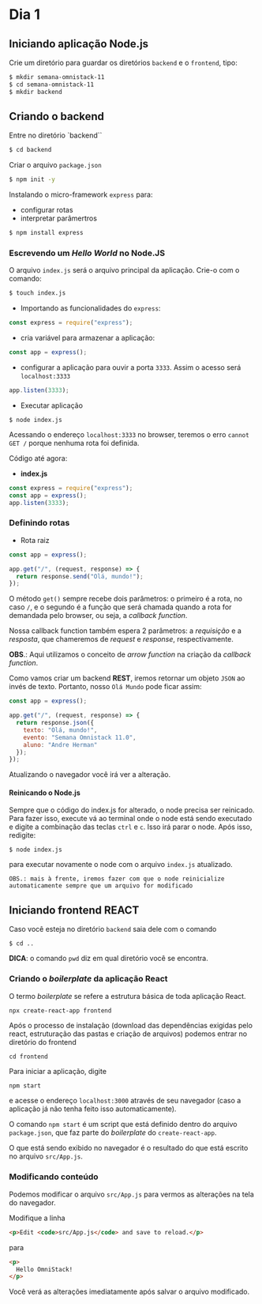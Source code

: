 # Dia 1

## Iniciando aplicação Node.js

Crie um diretório para guardar os diretórios `backend` e o `frontend`, tipo:

```bash
$ mkdir semana-omnistack-11
$ cd semana-omnistack-11
$ mkdir backend
```

## Criando o backend

Entre no diretório `backend``

```bash
$ cd backend
```

Criar o arquivo `package.json`

```bash
$ npm init -y
```

Instalando o micro-framework `express` para:

- configurar rotas
- interpretar parâmertros

```bash
$ npm install express
```

### Escrevendo um _Hello World_ no Node.JS

O arquivo `index.js` será o arquivo principal da aplicação. Crie-o com o comando:

```bash
$ touch index.js
```

- Importando as funcionalidades do `express`:

```javascript
const express = require("express");
```

- cria variável para armazenar a aplicação:

```javascript
const app = express();
```

- configurar a aplicação para ouvir a porta `3333`. Assim o acesso será `localhost:3333`

```javascript
app.listen(3333);
```

- Executar aplicação

```
$ node index.js
```

Acessando o endereço `localhost:3333` no browser, teremos o erro `cannot GET /` porque nenhuma rota foi definida.

Código até agora:

- **index.js**

```javascript
const express = require("express");
const app = express();
app.listen(3333);
```

### Definindo rotas

- Rota raiz

```javascript
const app = express();

app.get("/", (request, response) => {
  return response.send("Olá, mundo!");
});
```

O método `get()` sempre recebe dois parâmetros: o primeiro é a rota, no caso `/`, e o segundo é a função que será chamada quando a rota for demandada pelo browser, ou seja, a _callback function_.

Nossa callback function também espera 2 parâmetros: a _requisição_ e a _resposta_, que chameremos de _request_ e _response_, respectivamente.

**OBS**.: Aqui utilizamos o conceito de _arrow function_ na criação da _callback function_.

Como vamos criar um backend **REST**, iremos retornar um objeto `JSON` ao invés de texto. Portanto, nosso `Olá Mundo` pode ficar assim:

```javascript
const app = express();

app.get("/", (request, response) => {
  return response.json({
    texto: "Olá, mundo!",
    evento: "Semana Omnistack 11.0",
    aluno: "Andre Herman"
  });
});
```

Atualizando o navegador você irá ver a alteração.

#### Reinicando o Node.js

Sempre que o código do index.js for alterado, o node precisa ser reinicado.
Para fazer isso, execute vá ao terminal onde o node está sendo executado e digite a combinação das teclas `ctrl` e `c`. Isso irá parar o node. Após isso, redigite:

```
$ node index.js
```

para executar novamente o node com o arquivo `index.js` atualizado.

```
OBS.: mais à frente, iremos fazer com que o node reinicialize automaticamente sempre que um arquivo for modificado
```

## Iniciando frontend REACT

Caso você esteja no diretório `backend` saia dele com o comando

```
$ cd ..
```

**DICA**: o comando `pwd` diz em qual diretório você se encontra.

### Criando o _boilerplate_ da aplicação React

O termo _boilerplate_ se refere a estrutura básica de toda aplicação React.

```bash
npx create-react-app frontend
```

Após o processo de instalação (download das dependências exigidas pelo react, estruturação das pastas e criação de arquivos) podemos entrar no diretório do frontend

```
cd frontend
```

Para iniciar a aplicação, digite

```
npm start
```

e acesse o endereço `localhost:3000` através de seu navegador (caso a aplicação já não tenha feito isso automaticamente).

O comando `npm start` é um script que está definido dentro do arquivo `package.json`, que faz parte do _boilerplate_ do `create-react-app`.

O que está sendo exibido no navegador é o resultado do que está escrito no arquivo `src/App.js`.

### Modificando conteúdo

Podemos modificar o arquivo `src/App.js` para vermos as alterações na tela do navegador.

Modifique a linha

```html
<p>Edit <code>src/App.js</code> and save to reload.</p>
```

para

```html
<p>
  Hello OmniStack!
</p>
```

Você verá as alterações imediatamente após salvar o arquivo modificado.

